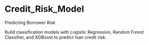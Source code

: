 # Credit_Risk_Model
Predicting Borrower Risk 

Build classification models with Logistic Regression, Random Forest Classifier, and XGBoost to predict loan credit risk.
